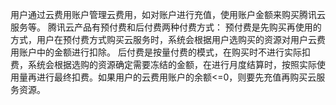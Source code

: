 用户通过云费用账户管理云费用，如对账户进行充值，使用账户金额来购买腾讯云服务等。 腾讯云产品有预付费和后付费两种付费方式： 预付费是先购买再使用的方式，用户在预付费方式购买云服务时，系统会根据用户选购买的资源对用户云费用账户中的金额进行扣除。 后付费是按量付费的模式，在购买时不进行实际扣费，系统会根据选购的资源确定需要冻结的金额，在进行月度结算时，按照实际使用量再进行最终扣费。如果用户的云费用账户的余额<=0，则要先充值再购买云服务资源。

